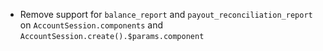* Remove support for `balance_report` and `payout_reconciliation_report` on `AccountSession.components` and `AccountSession.create().$params.component`